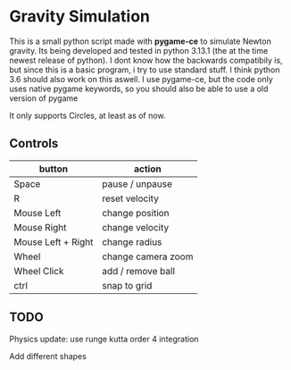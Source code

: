 # Gravity Simulation

This is a small python script made with **pygame-ce** to simulate Newton gravity.
Its being developed and tested in python 3.13.1 (the at the time newest release of python).
I dont know how the backwards compatibily is, but since this is a basic program, i try to use standard stuff.
I think python 3.6 should also work on this aswell.
I use pygame-ce, but the code only uses native pygame keywords, so you should also be able to use a old version of pygame

It only supports Circles, at least as of now.

## Controls

| button             | action             |
|--------------------|--------------------|
| Space              | pause / unpause    |
| R                  | reset velocity     |
| Mouse Left         | change position    |
| Mouse Right        | change velocity    |
| Mouse Left + Right | change radius      |
| Wheel              | change camera zoom |
| Wheel Click        | add / remove ball  |
| ctrl               | snap to grid       |

## TODO

Physics update: use runge kutta order 4 integration

Add different shapes